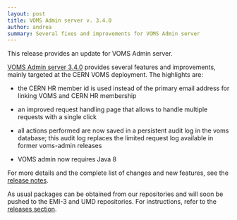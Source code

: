 ```yaml
---
layout: post
title: VOMS Admin server v. 3.4.0
author: andrea
summary: Several fixes and improvements for VOMS Admin server
---
```


This release provides an update for VOMS Admin server.

[VOMS Admin server 3.4.0][rn-admin] provides several features and improvements,
mainly targeted at the CERN VOMS deployment. The highlights are:

- the CERN HR member id is used instead of the primary email address for
  linking VOMS and CERN HR membership

- an improved request handling page that allows to handle multiple requests with a
  single click

- all actions performed are now saved in a persistent audit log in the voms
  database; this audit log replaces the limited request log available in former
  voms-admin releases

- VOMS admin now requires Java 8

For more details and the complete list of changes and new features, see the
[release notes][rn-admin].

As usual packages can be obtained from our repositories and will soon be pushed
to the EMI-3 and UMD repositories. For instructions, refer to  the [releases
section][releases].

[rn-admin]: {{site.baseurl}}/release-notes/voms-admin-server/3.4.0
[releases]: {{site.baseurl}}/releases.html

